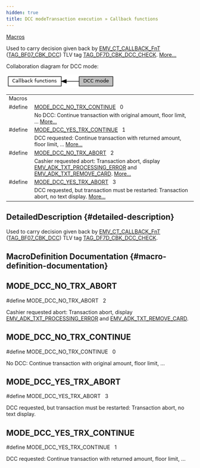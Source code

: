 ```yaml
---
hidden: true
title: DCC modeTransaction execution » Callback functions
---
```


[Macros](#define-members)

Used to carry decision given back by <a href="adk__emv__contactless__programmers__guide_8dox.md#a591fd0f380cd390007ce78b47be923c4">EMV_CT_CALLBACK_FnT</a> (<a href="group___c_b_c_k___f_c_t___t_a_g_s.md#gaf335a870e9d2f299c848f76b843907f7">TAG_BF07_CBK_DCC</a>)
TLV tag <a href="group___t_l_v___c_b_c_k___t_l_v.md#ga866150b1aa87d89f0783c4dd4eeb3d59">TAG_DF7D_CBK_DCC_CHECK</a>. [More\...](#details)

Collaboration diagram for DCC mode:

![](group___d_c_c___m_o_d_e.png)

|  |  |
|----|----|
| Macros |  |
| #define  | [MODE_DCC_NO_TRX_CONTINUE](#gab16895363cf9883dd307f4636575467d)   0 |
|   | No DCC: Continue transaction with original amount, floor limit, \... [More\...](#gab16895363cf9883dd307f4636575467d)<br/> |
| #define  | [MODE_DCC_YES_TRX_CONTINUE](#ga3013f7c194336abee82578c1f8472bd8)   1 |
|   | DCC requested: Continue transaction with returned amount, floor limit, \... [More\...](#ga3013f7c194336abee82578c1f8472bd8)<br/> |
| #define  | [MODE_DCC_NO_TRX_ABORT](#gab553f1d2e907b985fd0b3ba9b600b830)   2 |
|   | Cashier requested abort: Transaction abort, display <a href="group___a_p_p_l_i___t_e_x_t_s.md#gafc7f3b612dd3b550ffe3c68c5cf091cb">EMV_ADK_TXT_PROCESSING_ERROR</a> and <a href="group___a_p_p_l_i___t_e_x_t_s.md#gae9a6dcc7dff865a5dc948c5ff0dd93ae">EMV_ADK_TXT_REMOVE_CARD</a>. [More\...](#gab553f1d2e907b985fd0b3ba9b600b830)<br/> |
| #define  | [MODE_DCC_YES_TRX_ABORT](#ga39f2bb07ab592bed46fc75aeb756da19)   3 |
|   | DCC requested, but transaction must be restarted: Transaction abort, no text display. [More\...](#ga39f2bb07ab592bed46fc75aeb756da19)<br/> |

## DetailedDescription {#detailed-description}

Used to carry decision given back by <a href="adk__emv__contactless__programmers__guide_8dox.md#a591fd0f380cd390007ce78b47be923c4">EMV_CT_CALLBACK_FnT</a> (<a href="group___c_b_c_k___f_c_t___t_a_g_s.md#gaf335a870e9d2f299c848f76b843907f7">TAG_BF07_CBK_DCC</a>)
TLV tag <a href="group___t_l_v___c_b_c_k___t_l_v.md#ga866150b1aa87d89f0783c4dd4eeb3d59">TAG_DF7D_CBK_DCC_CHECK</a>.

## MacroDefinition Documentation {#macro-definition-documentation}

## MODE_DCC_NO_TRX_ABORT <a href="#gab553f1d2e907b985fd0b3ba9b600b830" id="gab553f1d2e907b985fd0b3ba9b600b830"></a>

<p>#define MODE_DCC_NO_TRX_ABORT   2</p>

Cashier requested abort: Transaction abort, display <a href="group___a_p_p_l_i___t_e_x_t_s.md#gafc7f3b612dd3b550ffe3c68c5cf091cb">EMV_ADK_TXT_PROCESSING_ERROR</a> and <a href="group___a_p_p_l_i___t_e_x_t_s.md#gae9a6dcc7dff865a5dc948c5ff0dd93ae">EMV_ADK_TXT_REMOVE_CARD</a>.

## MODE_DCC_NO_TRX_CONTINUE <a href="#gab16895363cf9883dd307f4636575467d" id="gab16895363cf9883dd307f4636575467d"></a>

<p>#define MODE_DCC_NO_TRX_CONTINUE   0</p>

No DCC: Continue transaction with original amount, floor limit, \...

## MODE_DCC_YES_TRX_ABORT <a href="#ga39f2bb07ab592bed46fc75aeb756da19" id="ga39f2bb07ab592bed46fc75aeb756da19"></a>

<p>#define MODE_DCC_YES_TRX_ABORT   3</p>

DCC requested, but transaction must be restarted: Transaction abort, no text display.

## MODE_DCC_YES_TRX_CONTINUE <a href="#ga3013f7c194336abee82578c1f8472bd8" id="ga3013f7c194336abee82578c1f8472bd8"></a>

<p>#define MODE_DCC_YES_TRX_CONTINUE   1</p>

DCC requested: Continue transaction with returned amount, floor limit, \...
